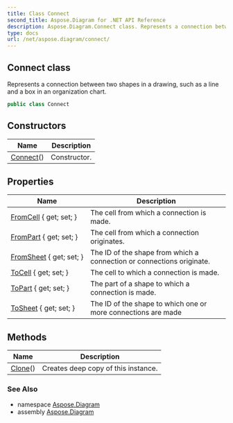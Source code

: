 ```yaml
---
title: Class Connect
second_title: Aspose.Diagram for .NET API Reference
description: Aspose.Diagram.Connect class. Represents a connection between two shapes in a drawing such as a line and a box in an organization chart
type: docs
url: /net/aspose.diagram/connect/
---
```

## Connect class

Represents a connection between two shapes in a drawing, such as a line and a box in an organization chart.

```csharp
public class Connect
```

## Constructors

| Name | Description |
| --- | --- |
| [Connect](connect/)() | Constructor. |

## Properties

| Name | Description |
| --- | --- |
| [FromCell](../../aspose.diagram/connect/fromcell/) { get; set; } | The cell from which a connection is made. |
| [FromPart](../../aspose.diagram/connect/frompart/) { get; set; } | The cell from which a connection originates. |
| [FromSheet](../../aspose.diagram/connect/fromsheet/) { get; set; } | The ID of the shape from which a connection or connections originate. |
| [ToCell](../../aspose.diagram/connect/tocell/) { get; set; } | The cell to which a connection is made. |
| [ToPart](../../aspose.diagram/connect/topart/) { get; set; } | The part of a shape to which a connection is made. |
| [ToSheet](../../aspose.diagram/connect/tosheet/) { get; set; } | The ID of the shape to which one or more connections are made |

## Methods

| Name | Description |
| --- | --- |
| [Clone](../../aspose.diagram/connect/clone/)() | Creates deep copy of this instance. |

### See Also

* namespace [Aspose.Diagram](../../aspose.diagram/)
* assembly [Aspose.Diagram](../../)


